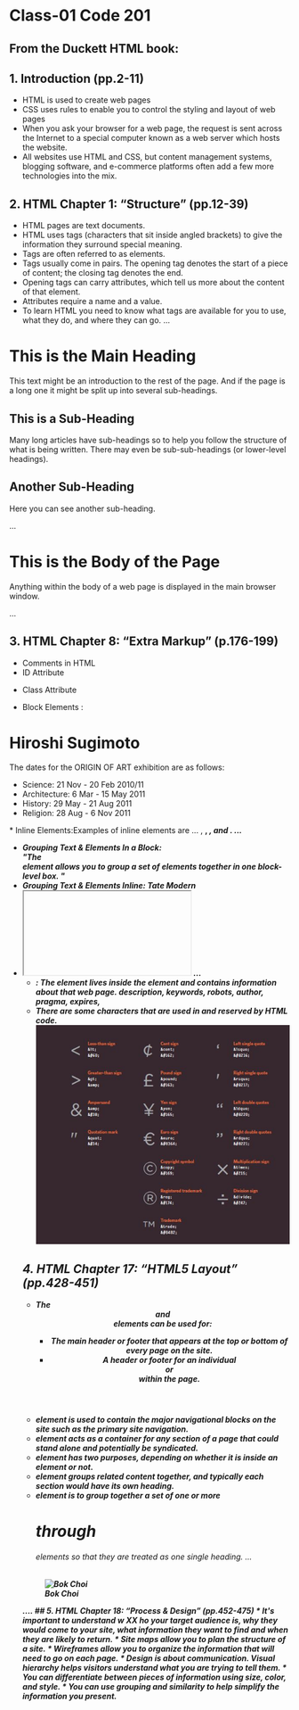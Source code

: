 # Class-01 Code 201
## From the Duckett HTML book:

## 1. Introduction (pp.2-11)
* HTML is used to create web pages
* CSS uses rules to enable you to control the styling and layout of web pages
* When you ask your browser for a web page, the request is sent across the Internet to a special computer known as a web server which hosts the website.
* All websites use HTML and CSS, but content management systems, blogging software, and e-commerce platforms often add a few more technologies into the mix.

## 2. HTML Chapter 1: “Structure” (pp.12-39)
* HTML pages are text documents.
* HTML uses tags (characters that sit inside angled brackets) to give the information they surround special meaning.
* Tags are often referred to as elements.
* Tags usually come in pairs. The opening tag denotes the start of a piece of content; the closing tag denotes the end.
* Opening tags can carry attributes, which tell us more about the content of that element.
* Attributes require a name and a value.
* To learn HTML you need to know what tags are available for you to use, what they do, and where they can go.
...
<!DOCTYPE html>
<html>
<body>
<h1>This is the Main Heading</h1>
<p>This text might be an introduction to the rest of the page. And if the page is a long one it might be split up into several sub-headings.<p>
<h2>This is a Sub-Heading</h2>
<p>Many long articles have sub-headings so to help you follow the structure of what is being written. There may even be sub-sub-headings (or lower-level headings).</p>
<h2>Another Sub-Heading</h2>
<p>Here you can see another sub-heading.</p>
</body>
</html>
...
<!DOCTYPE html>
<html>
<head>
<title>This is the Title of the Page</title>
</head>
<body>
<h1>This is the Body of the Page</h1>
<p>Anything within the body of a web page is displayed in the main browser window.</p>
</body>
</html>
...

## 3. HTML Chapter 8: “Extra Markup” (p.176-199) 
* Comments in HTML <!-- comment goes here -->
* ID Attribute <p id="pullquote"></p>
* Class Attribute <p class="important"> </p>
* Block Elements :
<!DOCTYPE html >
<html>
 <body>
<h1>Hiroshi Sugimoto</h1>
<p>The dates for the ORIGIN OF ART exhibition are as follows:</p>
<ul>
<li>Science: 21 Nov - 20 Feb 2010/11</li>
<li>Architecture: 6 Mar - 15 May 2011</li>
<li>History: 29 May - 21 Aug 2011</li>
<li>Religion: 28 Aug - 6 Nov 2011</li>
</ul>
 <boody/>
</html>
* Inline Elements:Examples of inline elements are
...
<!DOCTYPE html >
 <html>
  <a>, <b>, <em>, and <img>.
<html/>
   ...
   
* Grouping Text & Elements In a Block: <div id="header"> </div> "The <div> element allows you to
group a set of elements together in one block-level box. "
* Grouping Text & Elements Inline: <span class="gallery">Tate Modern</span>
* <iframe> : src, width, height, scrolling, frameborder, seamless
<!DOCTYPE html>
 <html>
<iframe
width="450"
height="350"
src="http://maps.google.co.uk/maps?q=moma+new+york
&amp;output=embed">
</iframe>
<html/>
  ...

* <meta> : The <meta> element lives inside the <head> element and contains information about that web page.
 description, keywords, robots, author, pragma, expires, 
 * There are some characters that are used in and reserved by HTML code.
![Characters](/code201/characters.JPG)


## 4. HTML Chapter 17: “HTML5 Layout” (pp.428-451)
* The <header> and <footer> elements can be used for:
  - The main header or footer that appears at the top or bottom of every page on the site.
  - A header or footer for an individual <article> or <section> within the page.
* <nav> element is used to contain the major navigational blocks on the site such as the primary site navigation.  
* <article> element acts as a container for any section of a page that could stand alone and potentially be syndicated.
* <aside> element has two purposes, depending on whether it is inside an <article> element or not.
* <section> element groups related content together, and typically each section would have its own heading.
* <hgroup> element is to group together a set of one or more <h1> through <h6> elements so that they are treated as one single heading.
...
 <!DOCTYPE html>
 <html>
 <figure>
<img src="images/bok-choi.jpg" alt="Bok Choi" />
<figcaption>Bok Choi</figcaption>
</figure>
<html/>
....
## 5. HTML Chapter 18: “Process & Design” (pp.452-475)
* It's important to understand w XX ho your target audience is, why they would come to your site, what information they want to find and when they are likely to return.
* Site maps allow you to plan the structure of a site.
* Wireframes allow you to organize the information that will need to go on each page.
* Design is about communication. Visual hierarchy helps visitors understand what you are trying to tell them.
* You can differentiate between pieces of information using size, color, and style.
* You can use grouping and similarity to help simplify the information you present.

